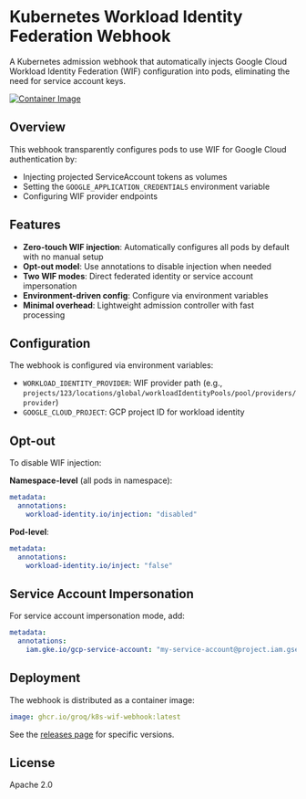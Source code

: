 # Kubernetes Workload Identity Federation Webhook

A Kubernetes admission webhook that automatically injects Google Cloud Workload Identity Federation (WIF) configuration into pods, eliminating the need for service account keys.

[![Container Image](https://ghcr-badge.egpl.dev/groq/k8s-wif-webhook/latest_by_date?color=%2344cc11&ignore=latest)](https://github.com/groq/k8s-wif-webhook/pkgs/container/k8s-wif-webhook)

## Overview

This webhook transparently configures pods to use WIF for Google Cloud authentication by:
- Injecting projected ServiceAccount tokens as volumes
- Setting the `GOOGLE_APPLICATION_CREDENTIALS` environment variable
- Configuring WIF provider endpoints

## Features

- **Zero-touch WIF injection**: Automatically configures all pods by default with no manual setup
- **Opt-out model**: Use annotations to disable injection when needed
- **Two WIF modes**: Direct federated identity or service account impersonation
- **Environment-driven config**: Configure via environment variables
- **Minimal overhead**: Lightweight admission controller with fast processing

## Configuration

The webhook is configured via environment variables:

- `WORKLOAD_IDENTITY_PROVIDER`: WIF provider path (e.g., `projects/123/locations/global/workloadIdentityPools/pool/providers/provider`)
- `GOOGLE_CLOUD_PROJECT`: GCP project ID for workload identity

## Opt-out

To disable WIF injection:

**Namespace-level** (all pods in namespace):
```yaml
metadata:
  annotations:
    workload-identity.io/injection: "disabled"
```

**Pod-level**:
```yaml
metadata:
  annotations:
    workload-identity.io/inject: "false"
```

## Service Account Impersonation

For service account impersonation mode, add:
```yaml
metadata:
  annotations:
    iam.gke.io/gcp-service-account: "my-service-account@project.iam.gserviceaccount.com"
```

## Deployment

The webhook is distributed as a container image:

```yaml
image: ghcr.io/groq/k8s-wif-webhook:latest
```

See the [releases page](https://github.com/groq/k8s-wif-webhook/releases) for specific versions.

## License

Apache 2.0
